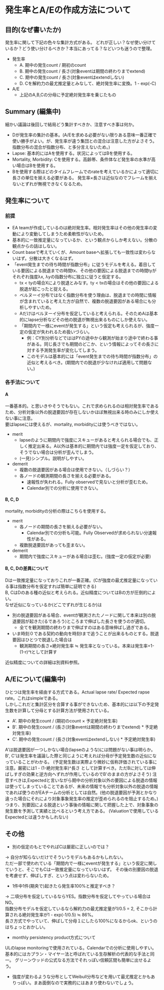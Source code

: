 # 発生率とA/Eの作成方法について

## 目的(なぜ書いたか)
発生率に関して下記の色々な集計方式がある。
どれが正しい？なぜ使い分けているか？どう使い分けるべきか？本当にあってる？などいつも迷うので整理。

* 発生率
    - A. 期中の発生count / 期初のcount
    - B. 期中の発生count / 長さ(対象eventは期間の終わりまでextend)
    - C. 期中の発生count / 長さ(対象eventはextendしない)
    - D. Cを解約力の最尤推定量とみなして、絶対発生率に変換。1 - exp(-C)
* A/E
    - 上記のA,B,Cの分母に予定絶対発生率を乗じたもの

## Summary (編集中)
細かい議論は後回しで結局どう集計すべきか、注意すべき事は何か。

* Dが発生率の集計の基本。(A/Eを求める必要がない限りある意味一番正確で使い勝手がよい。が、発生率が違う集団との混合は注意した方がよさそう。指数分布の混合が指数分布、と多分言えないため。)
* Lapse: 基本的にはAを使用する。状況によってはBを使用する。
* Mortality, Morbidity: Cを使用する。高齢帯、条件体など発生率の水準が高い場合はBを使用する。
* Bを使用する際はどのタイムフレームでのrateを考えているかによって適切に長さの単位を揃える必要がある。
  発生率×長さは近似なのでフレームを揃えないとずれが無視できなくなるため。

## 発生率について
### 前提
* EA teamが作成しているのは絶対発生率。相対発生率はその他の発生率の変動により変動してしまうため柔軟性がないため。
* 基本的に一致推定量になっているか、という観点からしか考えない。分散の観点からの話はしない。
* Count baseで考えていくが、Amount baseへ拡張しても一致性は変わらないはず。分散は大きくなるはず。
* 「event発生までの待ち時間が指数分布」に従うモデルを考える。着目している要因による脱退までの時間tx、その他の要因による脱退までの時間tyがそれぞれ強度λx, λyの指数分布に独立に従うと仮定する。
    - tx < tyの場合Xにより脱退とみなす。ty < txの場合はその他の要因による脱退が起こったと捉える。
    - ベルヌーイ分布ではなく指数分布を使う理由は、脱退までの時間に情報が含まれていると考えた方が自然で、複数の脱退要因がある場合にも分析しやすいため。  
    - Aだけはベルヌーイ分布を仮定していると考えられる。そのためAは基本的にlapse分析などその他の脱退が無視出来るものにしか使えない。  
    - 「期間内で一様にeventが発生する」という仮定も考えられるが、強度一定の仮定が失われるため扱いづらい。
        - 例：CY別分析などでははPYの途中から観測が始まり途中で終わる事がある。同じ長さでも期間のどこか、という情報によってその長さに対する予測発生率が変化してしまう。
        - このモデルは基本的には「event発生までの待ち時間が指数分布」の近似と考えるべき。(期間内での脱退が少なければ適用して問題ない。)

### 各手法について
#### A
一番基本的。と思いきやそうでもない。これで求められるのは相対発生率であるため、分析対象以外の脱退要因が存在しないかほぼ無視出来る時のみにしか使えない事に注意。  
要はlapseには使えるが、mortality, morbidityには使うべきではない。  
* merit
    - lapseのように期間内で強度にスキューがあると考えられる場合でも、正しく推定出来る。A以外は基本的に期間内では強度一定を仮定しており、そうでない場合は分析が歪んでしまう。
    - (一見)シンプル。説明がしやすい。
* demerit
    - 複数の脱退要因がある場合は使用できない。（しづらい？）
    - 各ノードの観測期間の長さを揃える必要がある。
        - 速報性が失われる。Fully observedで見ないと分析が歪むため。
        - Calendar別での分析に使用できない。

#### B, C, D
mortality, morbidityの分析の際はこちらを使用する。
* merit
    - 各ノードの期間の長さを揃える必要がない。
        - Calendar別での分析も可能。Fully Observedが求められない分速報性がある。
    - 複数脱退要因があっても歪まない。
* demerit
    - 期間内で強度にスキューがある場合は歪む。(強度一定の仮定が必要)

#### B, C, Dの差異について
Dは一致推定量になっておりこれが一番正確。(Cが強度の最尤推定量になっている事は指数分布を仮定すれば簡単に証明できる)  
B, CはDのある種の近似と考えられる。近似精度についてはBの方が圧倒的によい。  
なぜ近似になっているか(どこでずれが生じるか)は

* 別の脱退要因がある場合、eventが観測されたノードに関して本来は別の脱退要因が起きた(るであろう)ところまで伸ばした長さを使うのが適切。  
    - 全てを観測期間の終わりまで伸ばすのはある意味伸ばし過ぎである。
* いま時刻０である契約の動向を時刻tまで追うことが出来るものとする。脱退要因はひとつで脱退した場合は
    - 観測期間の長さ×絶対発生率 ≒ 発生率となっている。本来は発生率=1-(1-r)^tとして計算す

近似精度についての詳細は別資料参照。

## A/Eについて(編集中)
ひとつは発生率を経由する方式である。Actual lapse rate/ Expected rapse rate。これはsimpleである。  
しかしこれだと集計区分を合算する事ができないため、基本的には以下の予定発生数を計算して分母とする計算方法が使用されている。  

* A'. 期中の発生count / (期初のcount × 予定絶対発生率)
* B'. 期中の発生count / (長さ(対象eventは期間の終わりまでextend) * 予定絶対発生率)
* C'. 期中の発生count / (長さ(対象eventはextendしない) * 予定絶対発生率)

A'は脱退要因が一つしかない場合(lapseのような)には問題がない事は明らか。  
B', C'は発生率を議論した際と同じように考えれば分母が予定発生数の近似になっていることがわかる。
(予定発生数は実際より微妙に仮称評価されている事に注意。厳密には1 - (1-絶対発生率)^長さ として計算すべき。ただBに対しては伸ばしすぎの効果と逆方向へずれが作用しているのでB'のままの方がよさそう)
注意すべきは,Expectedと言いながら期中の分析対象以外の要因による脱退の情報は使ってしまっていることであるが、未来の情報でも分析対象以外の脱退の情報であれば使うのがEAチームの分析としては自然。(他の脱退要因が予測とかなり違った場合にそれにより対象事象発生率の推定が歪められるのを阻止するため。)  
つまり、別要因による脱退という事後の情報に関して把握した上で、対象事象の発生数を予測して実績と比べるという考え方である。
(Valuationで使用しているExpectedとは違うかもしれない)  

## その他
* 別の仮定のもとでやればCは厳密に正しいのでは？

→ 自分が知らないだけでそういうモデルもあるかもしれない。  
ただ一部で使われている「期間内で一様にeventが発生する」という仮定に関していうと、そこでもCは一致推定量になっていないはず。
その後の別要因の脱退を考慮せず、伸ばしすぎ、という点は変わらないため。

* 1件中1件(期央で)起きたら発生率100%と推定すべき？  

→ 二項分布を仮定しているならYES。指数分布を仮定してやっている場合はNO。  
指数分布モデルを仮定しているなら解約力の最尤推定量が1/0.5 = 2, そこから計算される絶対発生率が1 - exp(-1/0.5) ≒ 86%。  
長さ方式でやっていて、伸ばして分母１にしたら100%になるからok、というのはちょっとおかしい。  

* monthly persistency product方式について

ULのlapse monitoringで使用されている。Calendarでの分析に使用しやすい。
基本的にはカプラン・マイヤー法と呼ばれている生存解析の代表的な手法と同一。
グリーンウッドの公式なる方法でそれっぽい信頼区間も簡単に出せるよう。

* 強度が変わるような分布としてWeibull分布などを用いて最尤推定とかもありっぽい。まあ面倒なので実務的にはあまり使わないでしょう。
